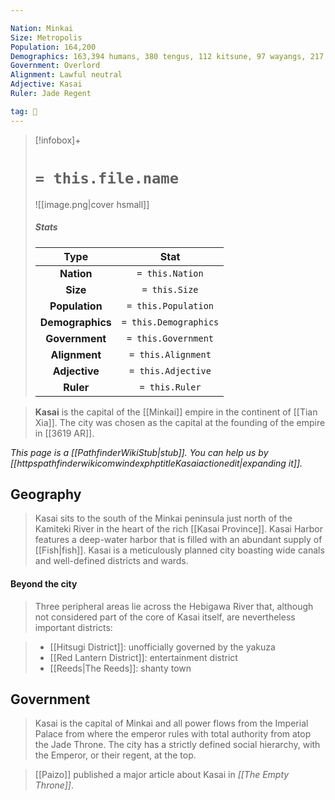```yaml
---

Nation: Minkai
Size: Metropolis
Population: 164,200
Demographics: 163,394 humans, 380 tengus, 112 kitsune, 97 wayangs, 217 other
Government: Overlord
Alignment: Lawful neutral
Adjective: Kasai
Ruler: Jade Regent

tag: 🌃
---
```


> [!infobox]+
> #  `= this.file.name`
> ![[image.png|cover hsmall]]
> ##### Stats
> Type | Stat |
> :---:|:---:|
> **Nation** | `= this.Nation` |
> **Size** | `= this.Size` |
> **Population** | `= this.Population` |
> **Demographics** | `= this.Demographics` |
> **Government** | `= this.Government` |
> **Alignment** | `= this.Alignment` |
> **Adjective** | `= this.Adjective` |
> **Ruler** | `= this.Ruler` |



> **Kasai** is the capital of the [[Minkai]] empire in the continent of [[Tian Xia]]. The city was chosen as the capital at the founding of the empire in [[3619 AR]].



*This page is a [[PathfinderWikiStub|stub]]. You can help us by [[httpspathfinderwikicomwindexphptitleKasaiactionedit|expanding it]].*



## Geography

> Kasai sits to the south of the Minkai peninsula just north of the Kamiteki River in the heart of the rich [[Kasai Province]]. Kasai Harbor features a deep-water harbor that is filled with an abundant supply of [[Fish|fish]]. Kasai is a meticulously planned city boasting wide canals and well-defined districts and wards.


#### Beyond the city

> Three peripheral areas lie across the Hebigawa River that, although not considered part of the core of Kasai itself, are nevertheless important districts:

> - [[Hitsugi District]]: unofficially governed by the yakuza
> - [[Red Lantern District]]: entertainment district
> - [[Reeds|The Reeds]]: shanty town

## Government

> Kasai is the capital of Minkai and all power flows from the Imperial Palace from where the emperor rules with total authority from atop the Jade Throne. The city has a strictly defined social hierarchy, with the Emperor, or their regent, at the top.


> [[Paizo]] published a major article about Kasai in *[[The Empty Throne]]*.








